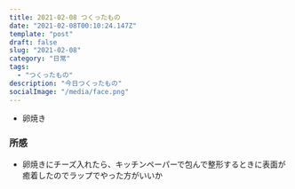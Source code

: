 ```yaml
---
title: 2021-02-08 つくったもの
date: "2021-02-08T00:10:24.147Z"
template: "post"
draft: false
slug: "2021-02-08"
category: "日常"
tags:
  - "つくったもの"
description: "今日つくったもの"
socialImage: "/media/face.png"
---
```


- 卵焼き

### 所感

- 卵焼きにチーズ入れたら、キッチンペーパーで包んで整形するときに表面が癒着したのでラップでやった方がいいか
